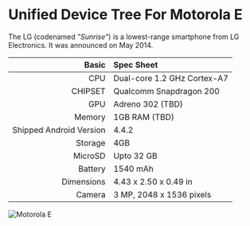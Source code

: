 Unified Device Tree For Motorola E
==================================

The LG (codenamed _"Sunrise"_) is a lowest-range smartphone from LG Electronics.
It was announced on May 2014.

Basic   | Spec Sheet
-------:|:-------------------------
CPU     | Dual-core 1.2 GHz Cortex-A7
CHIPSET | Qualcomm Snapdragon 200
GPU     | Adreno 302 (TBD)
Memory  | 1GB RAM (TBD)
Shipped Android Version | 4.4.2
Storage | 4GB
MicroSD | Upto 32 GB
Battery | 1540 mAh
Dimensions | 4.43 x 2.50 x 0.49 in
Camera  | 3 MP, 2048 х 1536 pixels

![Motorola E](https://camo.githubusercontent.com/65db99a8598e2e96a3b1e88f76020559ac23618c/687474703a2f2f63646e322e67736d6172656e612e636f6d2f76762f6269677069632f6d6f746f726f6c612d6d6f746f2d652e6a7067 "Motorola E")
